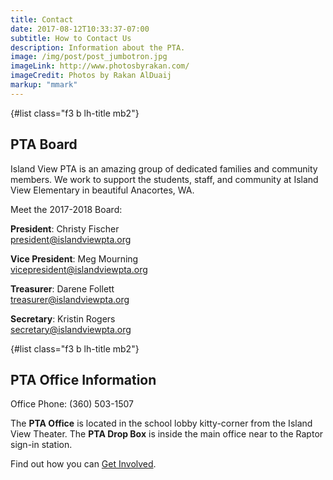 ```yaml
---
title: Contact
date: 2017-08-12T10:33:37-07:00
subtitle: How to Contact Us
description: Information about the PTA.
image: /img/post/post_jumbotron.jpg
imageLink: http://www.photosbyrakan.com/
imageCredit: Photos by Rakan AlDuaij
markup: "mmark"
---
```

{#list class="f3 b lh-title mb2"}
## PTA Board 

Island View PTA is an amazing group of dedicated families and community members. We work to support the students, staff, and community at Island View Elementary in beautiful Anacortes, WA. 

Meet the 2017-2018 Board:

**President**:
Christy Fischer  
[president@islandviewpta.org](mailto:president@islandviewpta.org)

**Vice President**:
Meg Mourning  
[vicepresident@islandviewpta.org](mailto:vicepresident@islandviewpta.org)

**Treasurer**:
Darene Follett  
[treasurer@islandviewpta.org](mailto:treasurer@islandviewpta.org)

**Secretary**:
Kristin Rogers  
[secretary@islandviewpta.org](mailto:secretary@islandviewpta.org)

{#list class="f3 b lh-title mb2"}
## PTA Office Information
Office Phone: (360) 503-1507

The **PTA Office** is located in the school lobby kitty-corner from the Island View Theater. The **PTA Drop Box** is inside the main office near to the Raptor sign-in station.

Find out how you can [Get Involved](/get-involved/).